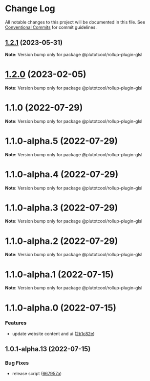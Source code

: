 # Change Log

All notable changes to this project will be documented in this file.
See [Conventional Commits](https://conventionalcommits.org) for commit guidelines.

## [1.2.1](https://github.com/plutotcool/glsl-bundler/compare/v1.2.0...v1.2.1) (2023-05-31)

**Note:** Version bump only for package @plutotcool/rollup-plugin-glsl





# [1.2.0](https://github.com/plutotcool/glsl-bundler/compare/v1.1.0...v1.2.0) (2023-02-05)

**Note:** Version bump only for package @plutotcool/rollup-plugin-glsl





# 1.1.0 (2022-07-29)

**Note:** Version bump only for package @plutotcool/rollup-plugin-glsl





# 1.1.0-alpha.5 (2022-07-29)

**Note:** Version bump only for package @plutotcool/rollup-plugin-glsl





# 1.1.0-alpha.4 (2022-07-29)

**Note:** Version bump only for package @plutotcool/rollup-plugin-glsl





# 1.1.0-alpha.3 (2022-07-29)

**Note:** Version bump only for package @plutotcool/rollup-plugin-glsl





# 1.1.0-alpha.2 (2022-07-29)

**Note:** Version bump only for package @plutotcool/rollup-plugin-glsl





# 1.1.0-alpha.1 (2022-07-15)

**Note:** Version bump only for package @plutotcool/rollup-plugin-glsl





# 1.1.0-alpha.0 (2022-07-15)


### Features

* update website content and ui ([2b1c82e](https://github.com/plutotcool/glsl-bundler/commit/2b1c82ed232588f7ca7b6999fbdea19c5214d9f6))





## 1.0.1-alpha.13 (2022-07-15)


### Bug Fixes

* release script ([667957a](https://github.com/plutotcool/glsl-bundler/commit/667957a10f138bc99ec8f49a8e25984391dbd477))
